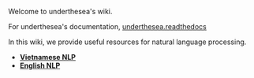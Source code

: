 Welcome to underthesea's wiki.

For underthesea's documentation, [underthesea.readthedocs](https://magizbox-underthesea.readthedocs-hosted.com/en/latest/?badge=latest)

In this wiki, we provide useful resources for natural language processing.

* [**Vietnamese NLP**](https://github.com/magizbox/underthesea/wiki/Vietnamese-NLP-Tools)
* [**English NLP**](https://github.com/magizbox/underthesea/wiki/English-NLP-Tools)